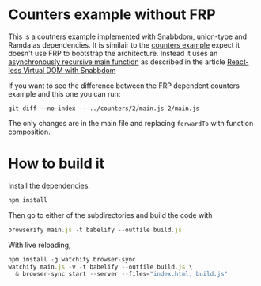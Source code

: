 # Counters example without FRP

This is a coutners example implemented with Snabbdom, union-type and Ramda as
dependencies.  It is similair to the [counters example](../counters) expect it
doesn't use FRP to bootstrap the architecture. Instead it uses an
[asynchronously recursive main function](1/main.js#L36-L42) as described in the
article [React-less Virtual DOM with Snabbdom](https://medium.com/@yelouafi/react-less-virtual-dom-with-snabbdom-functions-everywhere-53b672cb2fe3)

If you want to see the difference between the FRP dependent counters example
and this one you can run:

```
git diff --no-index -- ../counters/2/main.js 2/main.js
```

The only changes are in the main file and replacing `forwardTo` with function
composition.

# How to build it

Install the dependencies.

```javascript
npm install
```

Then go to either of the subdirectories and build the code with

```javascript
browserify main.js -t babelify --outfile build.js
```

With live reloading,

```javascript
npm install -g watchify browser-sync
watchify main.js -v -t babelify --outfile build.js \
  & browser-sync start --server --files="index.html, build.js"
```

